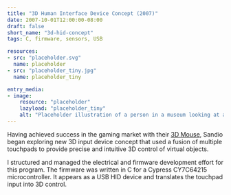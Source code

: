 ```yaml
---
title: "3D Human Interface Device Concept (2007)"
date: 2007-10-01T12:00:00-08:00
draft: false
short_name: "3d-hid-concept"
tags: C, firmware, sensors, USB

resources:
- src: "placeholder.svg"
  name: placeholder
- src: "placeholder_tiny.jpg"
  name: placeholder_tiny

entry_media:
- image:
    resource: "placeholder"
    lazyload: "placeholder_tiny"
    alt: "Placeholder illustration of a person in a museum looking at a picture that says, 'image coming soon'"
---
```

Having achieved success in the gaming market with their [3D Mouse](#3d-mouse), Sandio began exploring new 3D input device concept that used a fusion of multiple touchpads to provide precise and intuitive 3D control of virtual objects.

I structured and managed the electrical and firmware development effort for this program. The firmware was written in C for a Cypress CY7C64215 microcontroller. It appears as a USB HID device and translates the touchpad input into 3D control.
